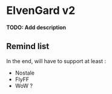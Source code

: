 # ElvenGard v2

**TODO: Add description**

## Remind list

In the end, will have to support at least :
- Nostale
- FlyFF
- WoW ?
